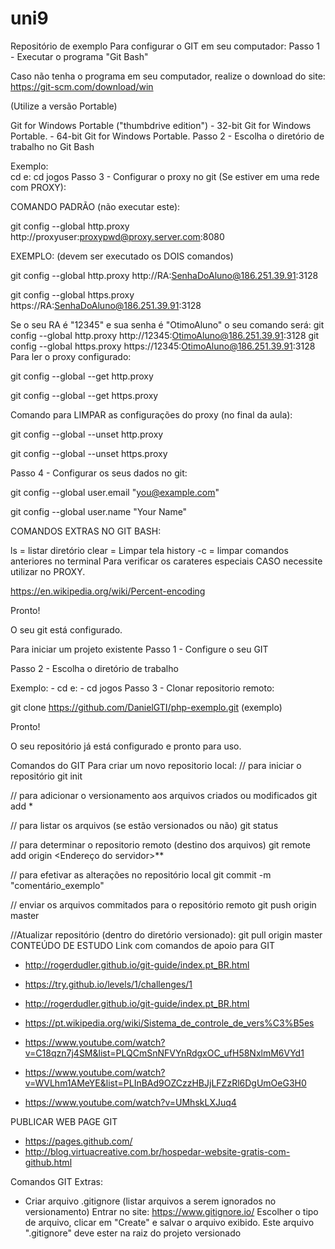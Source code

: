 # uni9

Repositório de exemplo
Para configurar o GIT em seu computador:
Passo 1 - Executar o programa "Git Bash"

Caso não tenha o programa em seu computador, realize o download do site: https://git-scm.com/download/win

  (Utilize a versão Portable)
  
  Git for Windows Portable ("thumbdrive edition")
  	- 32-bit Git for Windows Portable.
  	- 64-bit Git for Windows Portable.
Passo 2 - Escolha o diretório de trabalho no Git Bash

  Exemplo: 	
  	cd e:
  	cd jogos
Passo 3 - Configurar o proxy no git (Se estiver em uma rede com PROXY):

COMANDO PADRÃO (não executar este):

git config --global http.proxy http://proxyuser:proxypwd@proxy.server.com:8080

EXEMPLO: (devem ser executado os DOIS comandos)

git config --global http.proxy http://RA:SenhaDoAluno@186.251.39.91:3128

git config --global https.proxy https://RA:SenhaDoAluno@186.251.39.91:3128

  Se o seu RA é "12345" e sua senha é "OtimoAluno" o seu comando será:
  	git config --global http.proxy http://12345:OtimoAluno@186.251.39.91:3128
  	git config --global https.proxy https://12345:OtimoAluno@186.251.39.91:3128
Para ler o proxy configurado:

git config --global --get http.proxy

git config --global --get https.proxy

Comando para LIMPAR as configurações do proxy (no final da aula):

git config --global --unset http.proxy

git config --global --unset https.proxy

Passo 4 - Configurar os seus dados no git:

git config --global user.email "you@example.com"

git config --global user.name "Your Name"

  COMANDOS EXTRAS NO GIT BASH:
  
  ls = listar diretório
  clear = Limpar tela
  history -c = limpar comandos anteriores no terminal
Para verificar os carateres especiais CASO necessite utilizar no PROXY.

https://en.wikipedia.org/wiki/Percent-encoding

Pronto!

O seu git está configurado.

Para iniciar um projeto existente
Passo 1 - Configure o seu GIT

Passo 2 - Escolha o diretório de trabalho

  Exemplo: 
  	- cd e:
  	- cd jogos
Passo 3 - Clonar repositorio remoto:

git clone https://github.com/DanielGTI/php-exemplo.git (exemplo)

Pronto!

O seu repositório já está configurado e pronto para uso.

Comandos do GIT
Para criar um novo repositorio local:
// para iniciar o repositório
git init

// para adicionar o versionamento aos arquivos criados ou  modificados
git add * 

// para listar os arquivos (se estão versionados ou não)
git status

// para determinar o repositorio remoto (destino dos arquivos)
git remote add origin <Endereço do servidor>**

// para efetivar as alterações no repositório local
git commit -m "comentário_exemplo"

// enviar os arquivos commitados para o repositório remoto
git push origin master


//Atualizar repositório (dentro do diretório versionado):
git pull origin master
CONTEÚDO DE ESTUDO
Link com comandos de apoio para GIT
- http://rogerdudler.github.io/git-guide/index.pt_BR.html
- https://try.github.io/levels/1/challenges/1	

- http://rogerdudler.github.io/git-guide/index.pt_BR.html
- https://pt.wikipedia.org/wiki/Sistema_de_controle_de_vers%C3%B5es
- https://www.youtube.com/watch?v=C18qzn7j4SM&list=PLQCmSnNFVYnRdgxOC_ufH58NxlmM6VYd1
- https://www.youtube.com/watch?v=WVLhm1AMeYE&list=PLInBAd9OZCzzHBJjLFZzRl6DgUmOeG3H0
- https://www.youtube.com/watch?v=UMhskLXJuq4	

PUBLICAR WEB PAGE GIT
- https://pages.github.com/
- http://blog.virtuacreative.com.br/hospedar-website-gratis-com-github.html



Comandos GIT Extras:
- Criar arquivo .gitignore (listar arquivos a serem ignorados no versionamento)
	Entrar no site: https://www.gitignore.io/
	Escolher o tipo de arquivo, clicar em "Create" e salvar o arquivo exibido.
	Este arquivo ".gitignore" deve ester na raiz do projeto versionado